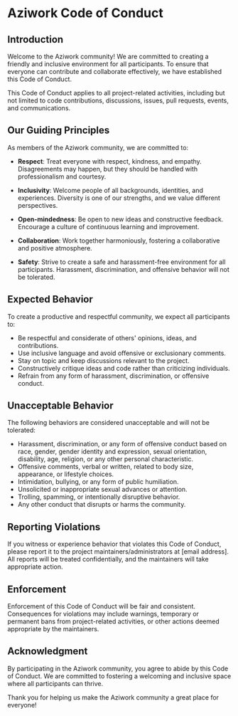 # Aziwork Code of Conduct

## Introduction

Welcome to the Aziwork community! We are committed to creating a friendly and inclusive environment for all participants. To ensure that everyone can contribute and collaborate effectively, we have established this Code of Conduct.

This Code of Conduct applies to all project-related activities, including but not limited to code contributions, discussions, issues, pull requests, events, and communications.

## Our Guiding Principles

As members of the Aziwork community, we are committed to:

- **Respect**: Treat everyone with respect, kindness, and empathy. Disagreements may happen, but they should be handled with professionalism and courtesy.

- **Inclusivity**: Welcome people of all backgrounds, identities, and experiences. Diversity is one of our strengths, and we value different perspectives.

- **Open-mindedness**: Be open to new ideas and constructive feedback. Encourage a culture of continuous learning and improvement.

- **Collaboration**: Work together harmoniously, fostering a collaborative and positive atmosphere.

- **Safety**: Strive to create a safe and harassment-free environment for all participants. Harassment, discrimination, and offensive behavior will not be tolerated.

## Expected Behavior

To create a productive and respectful community, we expect all participants to:

- Be respectful and considerate of others' opinions, ideas, and contributions.
- Use inclusive language and avoid offensive or exclusionary comments.
- Stay on topic and keep discussions relevant to the project.
- Constructively critique ideas and code rather than criticizing individuals.
- Refrain from any form of harassment, discrimination, or offensive conduct.

## Unacceptable Behavior

The following behaviors are considered unacceptable and will not be tolerated:

- Harassment, discrimination, or any form of offensive conduct based on race, gender, gender identity and expression, sexual orientation, disability, age, religion, or any other personal characteristic.
- Offensive comments, verbal or written, related to body size, appearance, or lifestyle choices.
- Intimidation, bullying, or any form of public humiliation.
- Unsolicited or inappropriate sexual advances or attention.
- Trolling, spamming, or intentionally disruptive behavior.
- Any other conduct that disrupts or harms the community.

## Reporting Violations

If you witness or experience behavior that violates this Code of Conduct, please report it to the project maintainers/administrators at [email address]. All reports will be treated confidentially, and the maintainers will take appropriate action.

## Enforcement

Enforcement of this Code of Conduct will be fair and consistent. Consequences for violations may include warnings, temporary or permanent bans from project-related activities, or other actions deemed appropriate by the maintainers.

## Acknowledgment

By participating in the Aziwork community, you agree to abide by this Code of Conduct. We are committed to fostering a welcoming and inclusive space where all participants can thrive.

Thank you for helping us make the Aziwork community a great place for everyone!
